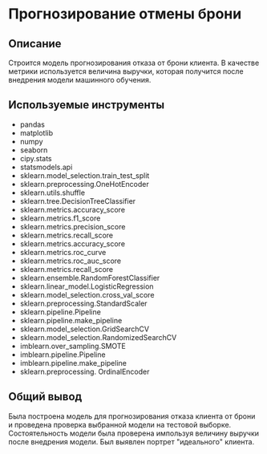 # Прогнозирование отмены брони

## Описание
Строится модель прогнозирования отказа от брони клиента. В качестве метрики используется величина выручки, которая получится после внедрения модели машинного обучения.

## Используемые инструменты
* pandas <br>
* matplotlib <br>
* numpy <br>
* seaborn <br>
* cipy.stats<br>
* statsmodels.api<br>
* sklearn.model_selection.train_test_split<br>
* sklearn.preprocessing.OneHotEncoder<br>
* sklearn.utils.shuffle<br>
* sklearn.tree.DecisionTreeClassifier<br>
* sklearn.metrics.accuracy_score<br>
* sklearn.metrics.f1_score<br>
* sklearn.metrics.precision_score<br>
* sklearn.metrics.recall_score<br>
* sklearn.metrics.accuracy_score<br>
* sklearn.metrics.roc_curve<br>
* sklearn.metrics.roc_auc_score<br>
* sklearn.metrics.recall_score<br>
* sklearn.ensemble.RandomForestClassifier<br>
* sklearn.linear_model.LogisticRegression<br>
* sklearn.model_selection.cross_val_score<br>
* sklearn.preprocessing.StandardScaler<br>
* sklearn.pipeline.Pipeline<br>
* sklearn.pipeline.make_pipeline<br>
* sklearn.model_selection.GridSearchCV<br>
* sklearn.model_selection.RandomizedSearchCV<br>
* imblearn.over_sampling.SMOTE<br>
* imblearn.pipeline.Pipeline<br>
* imblearn.pipeline.make_pipeline<br>
* sklearn.preprocessing. OrdinalEncoder<br>

## Общий вывод
Была построена модель для прогнозирования отказа клиента от брони и проведена проверка выбранной модели на тестовой выборке.
Состоятельность модели была проверена импользуя величину выручки после внедрения модели.
Был выявлен портрет "идеального" клиента.
